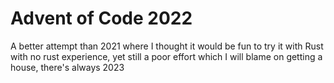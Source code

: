 # Advent of Code 2022

A better attempt than 2021 where I thought it would be fun to try it with Rust with no rust experience, yet still a poor effort which I will blame on getting a house, there's always 2023



